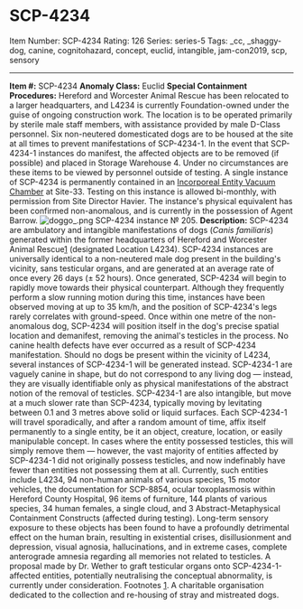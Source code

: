 # SCP-4234
Item Number: SCP-4234
Rating: 126
Series: series-5
Tags: _cc, _shaggy-dog, canine, cognitohazard, concept, euclid, intangible, jam-con2019, scp, sensory

---

**Item #:** SCP-4234
**Anomaly Class:** Euclid
**Special Containment Procedures:** Hereford and Worcester Animal Rescue has been relocated to a larger headquarters, and L4234 is currently Foundation-owned under the guise of ongoing construction work. The location is to be operated primarily by sterile male staff members, with assistance provided by male D-Class personnel. Six non-neutered domesticated dogs are to be housed at the site at all times to prevent manifestations of SCP-4234-1. In the event that SCP-4234-1 instances do manifest, the affected objects are to be removed (if possible) and placed in Storage Warehouse 4. Under no circumstances are these items to be viewed by personnel outside of testing.
A single instance of SCP-4234 is permanently contained in an [Incorporeal Entity Vacuum Chamber](http://scp-wiki.wikidot.com/reach-s-blueprint-folder) at Site-33. Testing on this instance is allowed bi-monthly, with permission from Site Director Havier. The instance's physical equivalent has been confirmed non-anomalous, and is currently in the possession of Agent Barrow.
![doggo_.png](https://scp-wiki.wdfiles.com/local--files/scp-4234/doggo_.png)
SCP-4234 instance № 205.
**Description:** SCP-4234 are ambulatory and intangible manifestations of dogs (_Canis familiaris_) generated within the former headquarters of Hereford and Worcester Animal Rescue[1](javascript:;) (designated Location L4234). SCP-4234 instances are universally identical to a non-neutered male dog present in the building's vicinity, sans testicular organs, and are generated at an average rate of once every 26 days (± 52 hours).
Once generated, SCP-4234 will begin to rapidly move towards their physical counterpart. Although they frequently perform a slow running motion during this time, instances have been observed moving at up to 35 km/h, and the position of SCP-4234's legs rarely correlates with ground-speed. Once within one metre of the non-anomalous dog, SCP-4234 will position itself in the dog's precise spatial location and demanifest, removing the animal's testicles in the process. No canine health defects have ever occurred as a result of SCP-4234 manifestation.
Should no dogs be present within the vicinity of L4234, several instances of SCP-4234-1 will be generated instead. SCP-4234-1 are vaguely canine in shape, but do not correspond to any living dog — instead, they are visually identifiable only as physical manifestations of the abstract notion of the removal of testicles. SCP-4234-1 are also intangible, but move at a much slower rate than SCP-4234, typically moving by levitating between 0.1 and 3 metres above solid or liquid surfaces. Each SCP-4234-1 will travel sporadically, and after a random amount of time, affix itself permanently to a single entity, be it an object, creature, location, or easily manipulable concept. In cases where the entity possessed testicles, this will simply remove them — however, the vast majority of entities affected by SCP-4234-1 did not originally possess testicles, and now indefinably have fewer than entities not possessing them at all.
Currently, such entities include L4234, 94 non-human animals of various species, 15 motor vehicles, the documentation for SCP-8854, ocular toxoplasmosis within Hereford County Hospital, 96 items of furniture, 144 plants of various species, 34 human females, a single cloud, and 3 Abstract-Metaphysical Containment Constructs (affected during testing). Long-term sensory exposure to these objects has been found to have a profoundly detrimental effect on the human brain, resulting in existential crises, disillusionment and depression, visual agnosia, hallucinations, and in extreme cases, complete anterograde amnesia regarding all memories not related to testicles.
A proposal made by Dr. Wether to graft testicular organs onto SCP-4234-1-affected entities, potentially neutralising the conceptual abnormality, is currently under consideration.
Footnotes
[1](javascript:;). A charitable organisation dedicated to the collection and re-housing of stray and mistreated dogs.